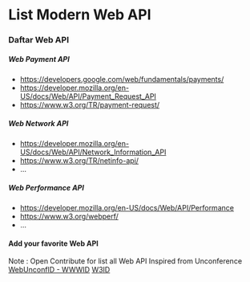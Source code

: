 # List Modern Web API
### Daftar Web API

##### Web Payment API
- https://developers.google.com/web/fundamentals/payments/
- https://developer.mozilla.org/en-US/docs/Web/API/Payment_Request_API
- https://www.w3.org/TR/payment-request/

##### Web Network API
- https://developer.mozilla.org/en-US/docs/Web/API/Network_Information_API
- https://www.w3.org/TR/netinfo-api/
- ...

##### Web Performance API 
- https://developer.mozilla.org/en-US/docs/Web/API/Performance
- https://www.w3.org/webperf/
- ...

#### Add your favorite Web API

Note : Open Contribute for list all Web API
Inspired from Unconference [WebUnconfID - WWWID](https://webunconfid.wwwid.org)
[W3ID](https://github.com/w3id)
